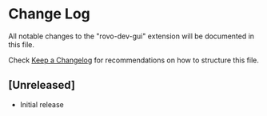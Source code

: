 # Change Log

All notable changes to the "rovo-dev-gui" extension will be documented in this file.

Check [Keep a Changelog](http://keepachangelog.com/) for recommendations on how to structure this file.

## [Unreleased]

- Initial release